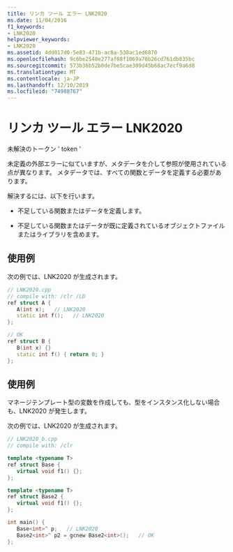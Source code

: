 ```yaml
---
title: リンカ ツール エラー LNK2020
ms.date: 11/04/2016
f1_keywords:
- LNK2020
helpviewer_keywords:
- LNK2020
ms.assetid: 4dd017d0-5e83-471b-ac8a-538ac1ed6870
ms.openlocfilehash: 9c6be2548e277af08f1069a70b26cd761db835bc
ms.sourcegitcommit: 573b36b52b0de7be5cae309d45b68ac7ecf9a6d8
ms.translationtype: MT
ms.contentlocale: ja-JP
ms.lasthandoff: 12/10/2019
ms.locfileid: "74988767"
---
```

# <a name="linker-tools-error-lnk2020"></a>リンカ ツール エラー LNK2020

未解決のトークン ' token '

未定義の外部エラーに似ていますが、メタデータを介して参照が使用されている点が異なります。 メタデータでは、すべての関数とデータを定義する必要があります。

解決するには、以下を行います。

- 不足している関数またはデータを定義します。

- 不足している関数またはデータが既に定義されているオブジェクトファイルまたはライブラリを含めます。

## <a name="example"></a>使用例

次の例では、LNK2020 が生成されます。

```cpp
// LNK2020.cpp
// compile with: /clr /LD
ref struct A {
   A(int x);   // LNK2020
   static int f();   // LNK2020
};

// OK
ref struct B {
   B(int x) {}
   static int f() { return 0; }
};
```

## <a name="example"></a>使用例

マネージテンプレート型の変数を作成しても、型をインスタンス化しない場合も、LNK2020 が発生します。

次の例では、LNK2020 が生成されます。

```cpp
// LNK2020_b.cpp
// compile with: /clr

template <typename T>
ref struct Base {
   virtual void f1() {};
};

template <typename T>
ref struct Base2 {
   virtual void f1() {};
};

int main() {
   Base<int>^ p;   // LNK2020
   Base2<int>^ p2 = gcnew Base2<int>();   // OK
};
```
